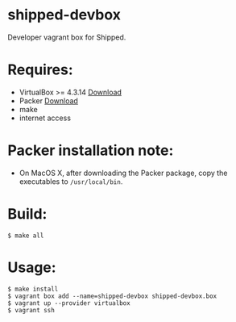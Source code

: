 shipped-devbox
==============

Developer vagrant box for Shipped.

# Requires:
* VirtualBox >= 4.3.14 [Download](https://www.virtualbox.org/wiki/Downloads)
* Packer [Download](https://www.packer.io/downloads.html)
* make
* internet access

# Packer installation note:
* On MacOS X, after downloading the Packer package, copy the executables to `/usr/local/bin`.


# Build:

```
$ make all
```

# Usage:

```
$ make install
$ vagrant box add --name=shipped-devbox shipped-devbox.box
$ vagrant up --provider virtualbox
$ vagrant ssh
```

